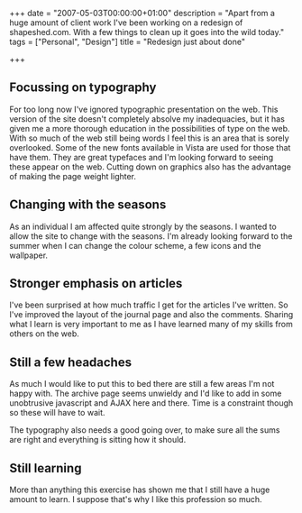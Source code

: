 +++
date = "2007-05-03T00:00:00+01:00"
description = "Apart from a huge amount of client work I've been working on a redesign of shapeshed.com. With a few things to clean up it goes into the wild today."
tags = ["Personal", "Design"]
title = "Redesign just about done"

+++

## Focussing on typography

For too long now I've ignored typographic presentation on the web. This version of the site doesn't completely absolve my inadequacies, but it has given me a more thorough education in the possibilities of type on the web. With so much of the web still being words I feel this is an area that is sorely overlooked. Some of the new fonts available in Vista are used for those that have them. They are great typefaces and I'm looking forward to seeing these appear on the web. Cutting down on graphics also has the advantage of making the page weight lighter.

## Changing with the seasons

As an individual I am affected quite strongly by the seasons. I wanted to allow the site to change with the seasons. I'm already looking forward to the summer when I can change the colour scheme, a few icons and the wallpaper.

## Stronger emphasis on articles

I've been surprised at how much traffic I get for the articles I've written. So I've improved the layout of the journal page and also the comments. Sharing what I learn is very important to me as I have learned many of my skills from others on the web.

## Still a few headaches

As much I would like to put this to bed there are still a few areas I'm not happy with. The archive page seems unwieldy and I'd like to add in some unobtrusive javascript and AJAX here and there. Time is a constraint though so these will have to wait.

The typography also needs a good going over, to make sure all the sums are right and everything is sitting how it should. 

## Still learning

More than anything this exercise has shown me that I still have a huge amount to learn. I suppose that's why I like this profession so much.
